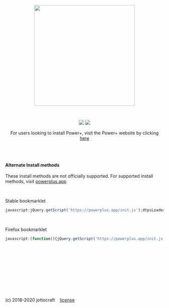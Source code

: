 <p align="center">
  <img width="320" src="https://i.imgur.com/Ujq41C1.png" />
</p>

<br />

<p align="center">
  <img src="https://img.shields.io/github/release/jottocraft/dtps.svg" />
  <img src="https://img.shields.io/website/https/powerplus.app.svg?label=server%20status" />
</p>

<p align="center">
For users looking to install Power+, visit the Power+ website by clicking <a href="https://powerplus.app/?install=true">here</a>
</p>

<br /><br />

#### Alternate Install methods
These install methods are not officially supported. For supported install methods, visit [powerplus.app](https://powerplus.app)

<br />

Stable bookmarklet

```javascript
javascript:jQuery.getScript('https://powerplus.app/init.js');dtpsLoader=2;
```

<br />

Firefox bookmarklet

```javascript
javascript:(function(){jQuery.getScript('https://powerplus.app/init.js');dtpsLoader=2;})();
```

<br /><br />

<br /><br /><br /><br /><br /><br />

(c) 2018-2020 jottocraft &nbsp;&nbsp; [license](https://github.com/jottocraft/dtps/blob/master/LICENSE)
